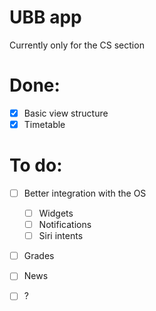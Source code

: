 # UBB app
Currently only for the CS section

# Done:
- [x] Basic view structure
- [x] Timetable

# To do:
- [ ] Better integration with the OS
    - [ ] Widgets
    - [ ] Notifications
    - [ ] Siri intents
- [ ] Grades
- [ ] News
- [ ] ?

